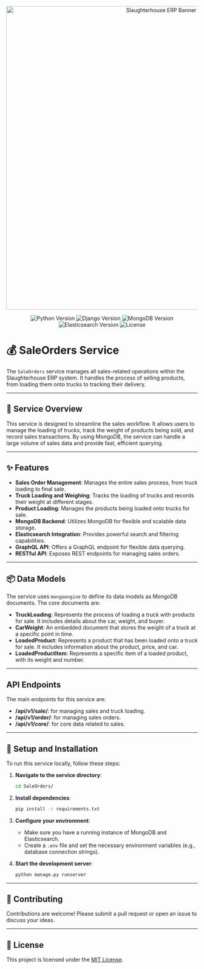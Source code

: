 <!-- Banner Image -->
<p align="center">
  <img src="https://i.imgur.com/8SgR2aW.png" alt="Slaughterhouse ERP Banner" width="800"/>
</p>

<p align="center">
  <img src="https://img.shields.io/badge/python-3.9-blue.svg" alt="Python Version">
  <img src="https://img.shields.io/badge/django-3.2-blue.svg" alt="Django Version">
  <img src="https://img.shields.io/badge/mongodb-4.4-brightgreen.svg" alt="MongoDB Version">
  <img src="https://img.shields.io/badge/elasticsearch-7.x-005571.svg" alt="Elasticsearch Version">
  <img src="https://img.shields.io/badge/license-MIT-blue.svg" alt="License">
</p>

# 💰 SaleOrders Service

The `SaleOrders` service manages all sales-related operations within the Slaughterhouse ERP system. It handles the process of selling products, from loading them onto trucks to tracking their delivery.

---

## 📖 Service Overview

This service is designed to streamline the sales workflow. It allows users to manage the loading of trucks, track the weight of products being sold, and record sales transactions. By using MongoDB, the service can handle a large volume of sales data and provide fast, efficient querying.

---

## ✨ Features

- **Sales Order Management**: Manages the entire sales process, from truck loading to final sale.
- **Truck Loading and Weighing**: Tracks the loading of trucks and records their weight at different stages.
- **Product Loading**: Manages the products being loaded onto trucks for sale.
- **MongoDB Backend**: Utilizes MongoDB for flexible and scalable data storage.
- **Elasticsearch Integration**: Provides powerful search and filtering capabilities.
- **GraphQL API**: Offers a GraphQL endpoint for flexible data querying.
- **RESTful API**: Exposes REST endpoints for managing sales orders.

---

## 📦 Data Models

The service uses `mongoengine` to define its data models as MongoDB documents. The core documents are:

- **TruckLoading**: Represents the process of loading a truck with products for sale. It includes details about the car, weight, and buyer.
- **CarWeight**: An embedded document that stores the weight of a truck at a specific point in time.
- **LoadedProduct**: Represents a product that has been loaded onto a truck for sale. It includes information about the product, price, and car.
- **LoadedProductItem**: Represents a specific item of a loaded product, with its weight and number.

---

## API Endpoints
The main endpoints for this service are:
- **/api/v1/sale/**: for managing sales and truck loading.
- **/api/v1/order/**: for managing sales orders.
- **/api/v1/core/**: for core data related to sales.

---

## 🚀 Setup and Installation

To run this service locally, follow these steps:

1.  **Navigate to the service directory**:
    ```bash
    cd SaleOrders/
    ```

2.  **Install dependencies**:
    ```bash
    pip install -r requirements.txt
    ```

3.  **Configure your environment**:
    - Make sure you have a running instance of MongoDB and Elasticsearch.
    - Create a `.env` file and set the necessary environment variables (e.g., database connection strings).

4.  **Start the development server**:
    ```bash
    python manage.py runserver
    ```

---

## 🤝 Contributing

Contributions are welcome! Please submit a pull request or open an issue to discuss your ideas.

---

## 🪪 License

This project is licensed under the [MIT License](LICENSE).
